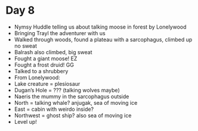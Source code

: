 # Day 8

- Nymsy Huddle telling us about talking moose in forest by Lonelywood
- Bringing Trayl the adventurer with us
- Walked through woods, found a plateau with a sarcophagus, climbed up no sweat
- Balrash also climbed, big sweat
- Fought a giant moose! EZ
- Fought a frost druid! GG
- Talked to a shrubbery
- From Lonelywood:
- Lake creature = plesiosaur
- Dugan’s Hole = ??? (talking wolves maybe)
- Naeris the mummy in the sarcophagus outside
- North = talking whale? anjugak, sea of moving ice
- East = cabin with weirdo inside?
- Northwest = ghost ship? also sea of moving ice
- Level up!
